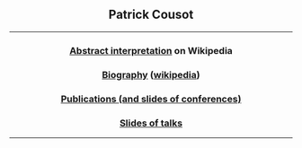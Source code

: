 <!DOCTYPE html>
<html lang="en">
<head>
	<meta charset="utf-8">
	<title>Patrick Cousot's web site on GitHub</title>
</head>
<body>
<header>
<h2>Patrick Cousot</h2>
<header>
<HR>
<h3><a href="https://en.wikipedia.org/wiki/Abstract_interpretation">Abstract interpretation</a> on Wikipedia</h3>
<h3><a href="bio.html">Biography</a> (<a href="https://en.wikipedia.org/wiki/Patrick_Cousot">wikipedia</a>)</h3>
<h3><a href="publications.html">Publications (and slides of conferences)</a></h3>
<h3><a href="talks.html">Slides of talks</a></h3>
<HR>
</body> 
</html>
